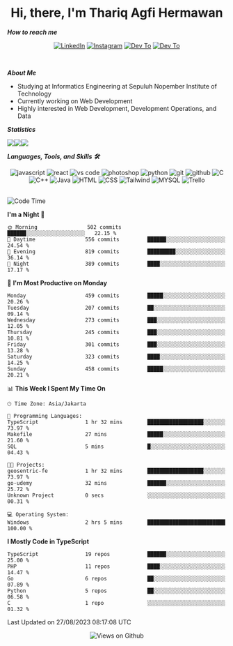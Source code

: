 <div align="center">
  <h1>Hi, there, I'm Thariq Agfi Hermawan</h1>
</div>


***How to reach me***
<p align='center'>
   <a href="https://www.linkedin.com/in/thariqagfihermawan" target="_blank"><img src="https://img.shields.io/badge/LinkedIn-0077B5?style=for-the-badge&logo=linkedin&logoColor=white" alt="LinkedIn"></a>
   <a href="https://www.instagram.com/thoriqagfi" target="_blank"><img src="https://img.shields.io/badge/Instagram-E4405F?style=for-the-badge&logo=instagram&logoColor=white" alt="Instagram"></a>
   <a href="https://medium.com/@thoriq.aghfi60" target="_blank"><img src="https://img.shields.io/badge/Medium-12100E?style=for-the-badge&logo=medium&logoColor=white" alt="Dev To"></a>
   <a href="https://linktr.ee/thoriqagfi" target="_blank"><img src="https://img.shields.io/badge/linktree-1de9b6?style=for-the-badge&logo=linktree&logoColor=white" alt="Dev To"></a>
</p>

<br>

***About Me***
- Studying at Informatics Engineering at Sepuluh Nopember Institute of Technology
- Currently working on Web Development
- Highly interested in Web Development, Development Operations, and Data

***Statistics***

<!-- [![GitHub Streak](http://github-readme-streak-stats.herokuapp.com?user=thoriqagfi&theme=dark)](https://git.io/streak-stats) -->

<div align="center">
  <div style="display: flex;">
    <img src="http://github-readme-streak-stats.herokuapp.com?user=thoriqagfi&theme=chartreuse-dark"/>
    <img src="https://github-readme-stats.vercel.app/api/top-langs/?username=thoriqagfi&layout=compact&&theme=chartreuse-dark&langs_count=8)](https://github.com/thoriqagfi"/>
    <img src="https://github-readme-stats.vercel.app/api?username=thoriqagfi&show_icons=true&theme=chartreuse-dark"/>
  </div>
</div>

<!-- [![Top Langs](https://github-readme-stats.vercel.app/api/top-langs/?username=thoriqagfi&layout=compact&&theme=chartreuse-dark&langs_count=8)](https://github.com/thoriqagfi)
< ![Agfi's GitHub stats](https://github-readme-stats.vercel.app/api?username=thoriqagfi&show_icons=true&theme=chartreuse-dark) -->

***Languages, Tools, and Skills 🛠***

  <div align="center">
    <img src="https://img.shields.io/badge/JavaScript-F7DF1E?style=for-the-badge&logo=javascript&logoColor=black" alt="javascript" />
    <img src="https://img.shields.io/badge/React-61DAFB?style=for-the-badge&logo=react&logoColor=black" alt="react" />
    <img src="https://img.shields.io/badge/vs%20code-007ACC?style=for-the-badge&logo=visual%20studio%20code&logoColor=white" alt="vs code" />
    <img src="https://img.shields.io/badge/adobe%20photoshop-31A8FF?style=for-the-badge&logo=adobe%20photoshop&logoColor=white" alt="photoshop" />
    <img src="https://img.shields.io/badge/python-3776AB?style=for-the-badge&logo=python&logoColor=white" alt="python" />
    <img src="https://img.shields.io/badge/Git-F05032?style=for-the-badge&logo=git&logoColor=white" alt="git" />
    <img src="https://img.shields.io/badge/GitHub-100000?style=for-the-badge&logo=github&logoColor=white" alt="github" />
    <img src="https://img.shields.io/badge/c-%2300599C.svg?style=for-the-badge&logo=c&logoColor=white" alt="C" />
    <img src="https://img.shields.io/badge/c++-%2300599C.svg?style=for-the-badge&logo=c%2B%2B&logoColor=white" alt="C++" />
    <img src="https://img.shields.io/badge/Java-ED8B00?style=for-the-badge&logo=java&logoColor=white" alt="Java"/>
    <img src="https://img.shields.io/badge/HTML5-E34F26?style=for-the-badge&logo=html5&logoColor=white" alt="HTML" />
    <img src="https://img.shields.io/badge/CSS-239120?&style=for-the-badge&logo=css3&logoColor=white" alt ="CSS" />
    <img src="https://img.shields.io/badge/tailwindcss-%2338B2AC.svg?style=for-the-badge&logo=tailwind-css&logoColor=white" alt="Tailwind" />
    <img src="https://img.shields.io/badge/MySQL-00000F?style=for-the-badge&logo=mysql&logoColor=white" alt="MYSQL" />
    <img src="https://img.shields.io/badge/Trello-%23026AA7.svg?style=for-the-badge&logo=Trello&logoColor=white" alt="Trello" />
  </div><br>

<!--START_SECTION:waka-->
![Code Time](http://img.shields.io/badge/Code%20Time-623%20hrs%2057%20mins-blue)

**I'm a Night 🦉** 

```text
🌞 Morning                502 commits         ██████░░░░░░░░░░░░░░░░░░░   22.15 % 
🌆 Daytime                556 commits         ██████░░░░░░░░░░░░░░░░░░░   24.54 % 
🌃 Evening                819 commits         █████████░░░░░░░░░░░░░░░░   36.14 % 
🌙 Night                  389 commits         ████░░░░░░░░░░░░░░░░░░░░░   17.17 % 
```
📅 **I'm Most Productive on Monday** 

```text
Monday                   459 commits         █████░░░░░░░░░░░░░░░░░░░░   20.26 % 
Tuesday                  207 commits         ██░░░░░░░░░░░░░░░░░░░░░░░   09.14 % 
Wednesday                273 commits         ███░░░░░░░░░░░░░░░░░░░░░░   12.05 % 
Thursday                 245 commits         ███░░░░░░░░░░░░░░░░░░░░░░   10.81 % 
Friday                   301 commits         ███░░░░░░░░░░░░░░░░░░░░░░   13.28 % 
Saturday                 323 commits         ████░░░░░░░░░░░░░░░░░░░░░   14.25 % 
Sunday                   458 commits         █████░░░░░░░░░░░░░░░░░░░░   20.21 % 
```


📊 **This Week I Spent My Time On** 

```text
🕑︎ Time Zone: Asia/Jakarta

💬 Programming Languages: 
TypeScript               1 hr 32 mins        ██████████████████░░░░░░░   73.97 % 
Makefile                 27 mins             █████░░░░░░░░░░░░░░░░░░░░   21.60 % 
SQL                      5 mins              █░░░░░░░░░░░░░░░░░░░░░░░░   04.43 % 

🐱‍💻 Projects: 
geosentric-fe            1 hr 32 mins        ██████████████████░░░░░░░   73.97 % 
go-udemy                 32 mins             ██████░░░░░░░░░░░░░░░░░░░   25.72 % 
Unknown Project          0 secs              ░░░░░░░░░░░░░░░░░░░░░░░░░   00.31 % 

💻 Operating System: 
Windows                  2 hrs 5 mins        █████████████████████████   100.00 % 
```

**I Mostly Code in TypeScript** 

```text
TypeScript               19 repos            ██████░░░░░░░░░░░░░░░░░░░   25.00 % 
PHP                      11 repos            ████░░░░░░░░░░░░░░░░░░░░░   14.47 % 
Go                       6 repos             ██░░░░░░░░░░░░░░░░░░░░░░░   07.89 % 
Python                   5 repos             ██░░░░░░░░░░░░░░░░░░░░░░░   06.58 % 
C                        1 repo              ░░░░░░░░░░░░░░░░░░░░░░░░░   01.32 % 
```




 Last Updated on 27/08/2023 08:17:08 UTC
<!--END_SECTION:waka-->

<div align="center">
<img src="https://komarev.com/ghpvc/?username=thoriqagfi&color=blue" alt="Views on Github" />
</div>